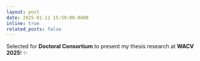 ```yaml
---
layout: post
date: 2025-01-11 15:59:00-0400
inline: true
related_posts: false
---
```


Selected for <b>Doctoral Consortium</b> to present my thesis research at <strong>WACV 2025</strong>! :sparkles: